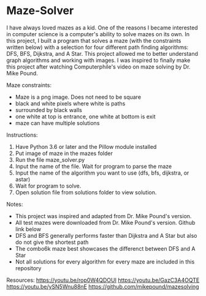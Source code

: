 # Maze-Solver

I have always loved mazes as a kid. One of the reasons I became interested in computer
science is a computer's ability to solve mazes on its own. In this project, I built a program
that solves a maze (with the constraints written below) with a selection for four different
path finding algorithms: DFS, BFS, Dijkstra, and A Star. This project allowed me to better understand
graph algorithms and working with images. I was inspired to finally make this project
after watching Computerphile's video on maze solving by Dr. Mike Pound. 

Maze constraints:
 - Maze is a png image. Does not need to be square
 - black and white pixels where white is paths
 - surrounded by black walls
 - one white at top is entrance, one white at bottom is exit
 - maze can have multiple solutions

Instructions:
 1. Have Python 3.6 or later and the Pillow module installed
 2. Put image of maze in the mazes folder
 3. Run the file maze_solver.py
 4. Input the name of the file. Wait for program to parse the maze
 5. Input the name of the algorithm you want to use (dfs, bfs, dijkstra, or astar)
 6. Wait for program to solve.
 7. Open solution file from solutions folder to view solution.

Notes:
 - This project was inspired and adapted from Dr. Mike Pound's version.
 - All test mazes were downloaded from Dr. Mike Pound's version. Github link below
 - DFS and BFS generally performs faster than Dijkstra and A Star but also do not give the shortest path
 - The combo6k maze best showcases the differenct between DFS and A Star
 - Not all solutions for every algorithm for every maze are included in this repository

Resources:
https://youtu.be/rop0W4QDOUI
https://youtu.be/GazC3A4OQTE
https://youtu.be/ySN5Wnu88nE
https://github.com/mikepound/mazesolving
